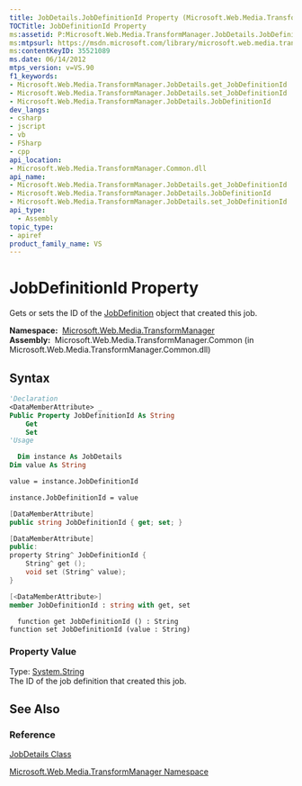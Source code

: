 ```yaml
---
title: JobDetails.JobDefinitionId Property (Microsoft.Web.Media.TransformManager)
TOCTitle: JobDefinitionId Property
ms:assetid: P:Microsoft.Web.Media.TransformManager.JobDetails.JobDefinitionId
ms:mtpsurl: https://msdn.microsoft.com/library/microsoft.web.media.transformmanager.jobdetails.jobdefinitionid(v=VS.90)
ms:contentKeyID: 35521089
ms.date: 06/14/2012
mtps_version: v=VS.90
f1_keywords:
- Microsoft.Web.Media.TransformManager.JobDetails.get_JobDefinitionId
- Microsoft.Web.Media.TransformManager.JobDetails.set_JobDefinitionId
- Microsoft.Web.Media.TransformManager.JobDetails.JobDefinitionId
dev_langs:
- csharp
- jscript
- vb
- FSharp
- cpp
api_location:
- Microsoft.Web.Media.TransformManager.Common.dll
api_name:
- Microsoft.Web.Media.TransformManager.JobDetails.get_JobDefinitionId
- Microsoft.Web.Media.TransformManager.JobDetails.JobDefinitionId
- Microsoft.Web.Media.TransformManager.JobDetails.set_JobDefinitionId
api_type:
  - Assembly
topic_type:
- apiref
product_family_name: VS
---
```


# JobDefinitionId Property

Gets or sets the ID of the [JobDefinition](jobdefinition-class-microsoft-web-media-transformmanager.md) object that created this job.

**Namespace:**  [Microsoft.Web.Media.TransformManager](microsoft-web-media-transformmanager-namespace.md)  
**Assembly:**  Microsoft.Web.Media.TransformManager.Common (in Microsoft.Web.Media.TransformManager.Common.dll)

## Syntax

```vb
'Declaration
<DataMemberAttribute> _
Public Property JobDefinitionId As String
    Get
    Set
'Usage

  Dim instance As JobDetails
Dim value As String

value = instance.JobDefinitionId

instance.JobDefinitionId = value
```

```csharp
[DataMemberAttribute]
public string JobDefinitionId { get; set; }
```

```cpp
[DataMemberAttribute]
public:
property String^ JobDefinitionId {
    String^ get ();
    void set (String^ value);
}
```

``` fsharp
[<DataMemberAttribute>]
member JobDefinitionId : string with get, set
```

```jscript
  function get JobDefinitionId () : String
function set JobDefinitionId (value : String)
```

### Property Value

Type: [System.String](https://msdn.microsoft.com/library/s1wwdcbf)  
The ID of the job definition that created this job.  

## See Also

### Reference

[JobDetails Class](jobdetails-class-microsoft-web-media-transformmanager.md)

[Microsoft.Web.Media.TransformManager Namespace](microsoft-web-media-transformmanager-namespace.md)
